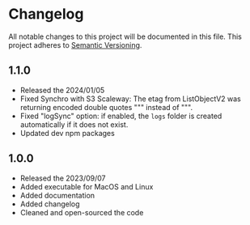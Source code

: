 # Changelog

All notable changes to this project will be documented in this file. This project adheres to [Semantic Versioning](https://semver.org/spec/v2.0.0.html).

## 1.1.0
- Released the 2024/01/05
- Fixed Synchro with S3 Scaleway: The etag from ListObjectV2 was returning encoded double quotes "&#34;" instead of "\"".
- Fixed "logSync" option: if enabled, the `logs` folder is created automatically if it does not exist.
- Updated dev npm packages

## 1.0.0 
- Released the 2023/09/07
- Added executable for MacOS and Linux
- Added documentation
- Added changelog
- Cleaned and open-sourced the code